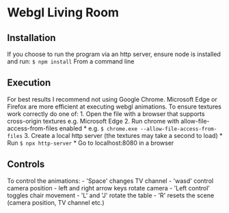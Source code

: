 Webgl Living Room
=================

Installation
------------
If you choose to run the program via an http server, ensure node is installed and run:
	`$ npm install` From a command line

Execution
---------
For best results I recommend not using Google Chrome. Microsoft Edge or Firefox are more efficient at executing webgl animations.
To ensure textures work correctly do one of:
	1. Open the file with a browser that supports cross-origin textures e.g. Microsoft Edge
	2. Run chrome with allow-file-access-from-files enabled
		* e.g. `$ chrome.exe --allow-file-access-from-files`
	3. Create a local http server (the textures may take a second to load)
		* Run `$ npx http-server`
		* Go to localhost:8080 in a browser

Controls
--------
To control the animations:
	- 'Space' changes TV channel
	- 'wasd' control camera position
	- left and right arrow keys rotate camera
	- 'Left control' toggles chair movement
	- 'L' and 'J' rotate the table
	- 'R' resets the scene (camera position, TV channel etc.)